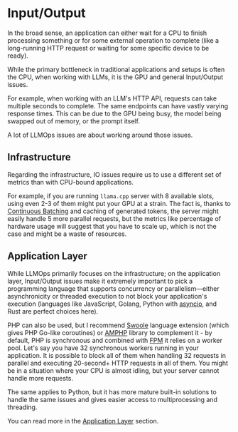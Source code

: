 # Input/Output

In the broad sense, an application can either wait for a CPU to finish processing something or for some external operation to complete (like a long-running HTTP request or waiting for some specific device to be ready).

While the primary bottleneck in traditional applications and setups is often the CPU, when working with LLMs, it is the GPU and general Input/Output issues.

For example, when working with an LLM's HTTP API, requests can take multiple seconds to complete. The same endpoints can have vastly varying response times. This can be due to the GPU being busy, the model being swapped out of memory, or the prompt itself.

A lot of LLMOps issues are about working around those issues.

## Infrastructure

Regarding the infrastructure, IO issues require us to use a different set of metrics than with CPU-bound applications.

For example, if you are running `llama.cpp` server with 8 available slots, using even 2-3 of them might put your GPU at a strain. The fact is, thanks to  [Continuous Batching](/continuous-batching/README.md) and caching of generated tokens, the server might easily handle 5 more parallel requests, but the metrics like percentage of hardware usage will suggest that you have to scale up, which is not the case and might be a waste of resources.

## Application Layer

While LLMOps primarily focuses on the infrastructure; on the application layer, Input/Output issues make it extremely important to pick a programming language that supports concurrency or parallelism—either asynchronicity or threaded execution to not block your application's execution (languages like JavaScript, Golang, Python with [asyncio](https://docs.python.org/3/library/asyncio.html), and Rust are perfect choices here). 

PHP can also be used, but I recommend [Swoole](https://swoole.com/) language extension (which gives PHP Go-like coroutines) or [AMPHP](https://amphp.org/) library to complement it - by default, PHP is synchronous and combined with [FPM](https://www.php.net/manual/en/install.fpm.php) it relies on a worker pool. Let's say you have 32 synchronous workers running in your application. It is possible to block all of them when handling 32 requests in parallel and executing 20-second+ HTTP requests in all of them. You might be in a situation where your CPU is almost idling, but your server cannot handle more requests. 

The same applies to Python, but it has more mature built-in solutions to handle the same issues and gives easier access to multiprocessing and threading.

You can read more in the [Application Layer](/application-layer/README.md) section.
